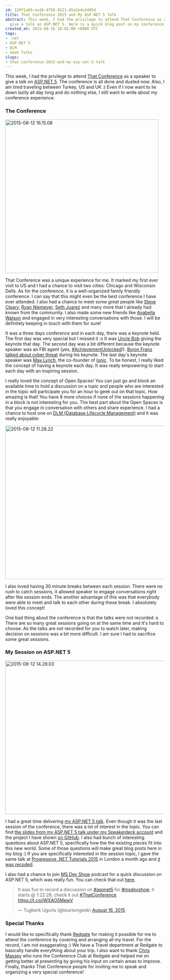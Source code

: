 ```yaml
---
id: 129f1a89-ee26-4f50-9221-d5a2e4e3405d
title: That Conference 2015 and My ASP.NET 5 Talk
abstract: This week, I had the privilege to attend That Conference as a speaker to
  give a talk on ASP.NET 5. Here is a quick blog post on my conference experience.
created_at: 2015-08-16 18:02:00 +0000 UTC
tags:
- .net
- ASP.NET 5
- DLM
- Geek Talks
slugs:
- that-conference-2015-and-my-asp-net-5-talk
---
```


<p>This week, I had the privilege to attend <a href="https://www.thatconference.com/">That Conference</a> as a speaker to give a talk on <a href="https://www.tugberkugurlu.com/tags/asp-net-5">ASP.NET 5</a>. The conference is all done and dusted now. Also, I am tired traveling between Turkey, US and UK :) Even if I now want to lie down lazily all day long and do nothing else, I still want to write about my conference experience.</p> <h3>The Conference</h3> <p><a href="https://tugberkugurlu.blob.core.windows.net/bloggyimages/55e6c00f-4c72-41e1-8673-03a74d016ff9.jpg"><img title="2015-08-12 16.15.08" style="border-top: 0px; border-right: 0px; background-image: none; border-bottom: 0px; padding-top: 0px; padding-left: 0px; border-left: 0px; display: inline; padding-right: 0px" border="0" alt="2015-08-12 16.15.08" src="https://tugberkugurlu.blob.core.windows.net/bloggyimages/3a4629d3-02cf-409e-916b-68d39c20e159.jpg" width="484" height="484"></a></p> <p>That Conference was a unique experience for me. It marked my first ever visit to US and I had a chance to visit two cities: Chicago and Wisconsin Dells. As for the conference, it is a well-organized family friendly conference. I can say that this might even be the best conference I have ever attended. I also had a chance to meet some great people like <a href="https://twitter.com/aSteveCleary">Steve Cleary</a>, <a href="https://twitter.com/RPNiemeyer">Ryan Niemeyer</a>, <a href="https://twitter.com/sethjuarez">Seth Juarez</a> and many more that I already had known from the community. I also made some new friends like <a href="https://twitter.com/Anabellawats0n">Anabella Watson</a> and engaged in very interesting conversations with those. I will be definitely keeping in touch with them for sure!</p> <p>It was a three days conference and in each day, there was a keynote held. The first day was very special but I missed it :s It was <a href="https://twitter.com/unclebobmartin">Uncle Bob</a> giving the keynote that day. The second day was a bit different because the keynote speaker was an FBI agent (yes, <a href="https://twitter.com/hashtag/AchievementUnlocked?src=hash">#AchievementUnlocked</a>!). <a href="https://www.thatconference.com/Sessions/Session/8099">Byron Franz talked about cyber threat</a> during his keynote. The last day's keynote speaker was <a href="https://twitter.com/maxlynch">Max Lynch</a>, the co-founder of <a href="http://ionicframework.com/">Ionic</a>. To be honest, I really liked the concept of having a keynote each day. It was really empowering to start each day with an inspiring session.</p> <p>I really loved the concept of Open Spaces! You can just go and block an available time to hold a discussion on a topic and people who are interested in the topic will participate you for an hour to geek out on that topic. How amazing is that! You have 8 more choices if none of the sessions happening in a block is not interesting for you. The best part about the Open Spaces is that you engage in conversation with others and share experience. I had a chance to host one on <a href="http://red-gate.com/dlm">DLM (Database Lifecycle Management)</a> and it was really enjoyable:</p> <p><a href="https://tugberkugurlu.blob.core.windows.net/bloggyimages/5bac958f-bcc2-4e81-a74d-d96107510d0a.jpg"><img title="2015-08-12 11.28.22" style="border-left-width: 0px; border-right-width: 0px; background-image: none; border-bottom-width: 0px; padding-top: 0px; padding-left: 0px; display: inline; padding-right: 0px; border-top-width: 0px" border="0" alt="2015-08-12 11.28.22" src="https://tugberkugurlu.blob.core.windows.net/bloggyimages/15bd713a-1e70-4ec0-a937-4373f9713528.jpg" width="644" height="484"></a></p> <p>I also loved having 30 minute breaks between each session. There were no rush to catch sessions, it allowed speaker to engage conversations right after the session ends. The another advantage of this was that everybody were able to meet and talk to each other during these break. I absolutely loved this concept!</p> <p>One bad thing about the conference is that the talks were not recorded :s There are so many great sessions going on at the same time and it's hard to choose. As the talks are not recorded for you to watch later, making decision on sessions was a bit more difficult. I am sure I had to sacrifice some great sessions.</p> <h3>My Session on ASP.NET 5</h3> <p><a href="https://tugberkugurlu.blob.core.windows.net/bloggyimages/9f2e40ed-cf23-4da2-b8f2-391592bb7d44.jpg"><img title="2015-08-12 14.29.03" style="border-left-width: 0px; border-right-width: 0px; background-image: none; border-bottom-width: 0px; padding-top: 0px; padding-left: 0px; display: inline; padding-right: 0px; border-top-width: 0px" border="0" alt="2015-08-12 14.29.03" src="https://tugberkugurlu.blob.core.windows.net/bloggyimages/78099722-4e2b-42e5-9c19-f88ff9edd89c.jpg" width="644" height="484"></a></p> <p>I had a great time delivering <a href="https://www.thatconference.com/Sessions/Session/5535">my ASP.NET 5 talk</a>. Even though it was the last session of the conference, there was a lot of interest in the topic. You can find <a href="https://speakerdeck.com/tourismgeek/asp-dot-net-5-how-to-get-your-cheese-back-1">the slides from my ASP.NET 5 talk under my Speakerdeck account</a> and the project I have shown <a href="https://github.com/british-proverbs/british-proverbs-mvc-6/tree/1e18359ad3172dd8d6f36e2b70b6a153d8edcfda">on GitHub</a>. I also had bunch of interesting questions about ASP.NET 5, specifically how the the existing pieces fit into this new world. Some of those questions will make great blog posts here in my blog :) If you are specifically interested in the session topic, I gave the same talk at <a href="https://skillsmatter.com/conferences/6859-progressive-dotnet-2015">Progressive .NET Tutorials 2015</a> in London a month ago and <a href="http://www.tugberkugurlu.com/archive/progressive--net-tutorials-2015-and-recording-videos-of-my-asp-net-5-talks">it was recoded</a>.</p> <p>I also had a chance to join <a href="http://msdevshow.com/">MS Dev Show</a> podcast for a quick discussion on ASP.NET 5, which was really fun. You can check that out <a href="http://msdevshow.com/2015/08/live-from-that-conference/">here</a>.</p> <blockquote lang="en" class="twitter-tweet"> <p lang="en" dir="ltr">It was fun to record a discussion on <a href="https://twitter.com/hashtag/aspnet5?src=hash">#aspnet5</a> for <a href="https://twitter.com/hashtag/msdevshow?src=hash">#msdevshow</a>, it starts @ 1:22:28, check it out <a href="https://twitter.com/hashtag/ThatConference?src=hash">#ThatConference</a> <a href="https://t.co/iWXAO5MewV">https://t.co/iWXAO5MewV</a></p>— Tugberk Ugurlu (@tourismgeek) <a href="https://twitter.com/tourismgeek/status/632905379308044288">August 16, 2015</a></blockquote> <h3>Special Thanks</h3> <p>I would like to specifically thank <a href="http://red-gate.com">Redgate</a> for making it possible for me to attend the conference by covering and arranging all my travel. For the record, I am not exaggerating :) We have a Travel department at Redgate to basically handle everything about your trip. I also want to thank <a href="https://twitter.com/camassey">Chris Massey</a> who runs the Conference Club at Redgate and helped me on getting better at presenting by giving his input on certain areas to improve. Finally, thanks That Conference people for inviting me to speak and organizing a very special conference!</p>  